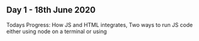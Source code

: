## Day 1 - 18th June 2020
Todays Progress: How JS and HTML integrates, Two ways to run JS code either using node on a terminal or using <script> tags within HTML code on a web browser. Using document.querySelector function to identify elements.

Thoughts: Learned about some basic html tags and running JS scirpt within a web browser. Nothing really challenging today, feeling confident and relaxed.  Although document.querySelector seems a little confusing, I am not sure what is the purpose of this function. More reading required on that!

## Day 2 - 19th June 2020
Todays Progress: More on document.querySelector, Element properties (onClick and Value). Onclick runs a function once a button is clicked. Value gets or manipuates the value entered as input. A function can be created to perform manipulation on entered values.

Thoughts: After several examples, i got the concept of document.querySelector when it is in use with onclick or value properties, basically used to obtain or identify elements (buttons, textbox etc). Cool concept is changing or setting input value taken from the user. Good for scripting attacks i guess. Tomorrow is all Exercises. Am excited.


Tweet: [Here](https://twitter.com/intent/tweet?text=I%27m%20publicly%20committing%20to%20the%20100DaysOfCode%20Challenge%20starting%20today!%20Learn%20More%20and%20Join%20me!&url=https://100DaysOfCode.com&hashtags=100DaysOfCode)
